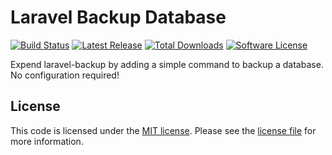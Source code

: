 # Laravel Backup Database

[![Build Status](https://img.shields.io/travis/eXolnet/laravel-backup-database/master.svg?style=flat-square)](https://travis-ci.org/eXolnet/laravel-backup-database)
[![Latest Release](https://img.shields.io/packagist/v/eXolnet/laravel-backup-database.svg?style=flat-square)](https://packagist.org/packages/eXolnet/laravel-backup-database)
[![Total Downloads](https://img.shields.io/packagist/dt/eXolnet/laravel-backup-database.svg?style=flat-square)](https://packagist.org/packages/eXolnet/laravel-backup-database)
[![Software License](https://img.shields.io/badge/license-MIT-8469ad.svg?style=flat-square)](LICENSE)

Expend laravel-backup by adding a simple command to backup a database. No configuration required!

## License

This code is licensed under the [MIT license](http://choosealicense.com/licenses/mit/).
Please see the [license file](LICENSE) for more information.
